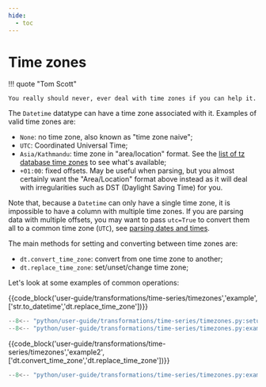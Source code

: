 ```yaml
---
hide:
  - toc
---
```


# Time zones

!!! quote "Tom Scott"

    You really should never, ever deal with time zones if you can help it.

The `Datetime` datatype can have a time zone associated with it.
Examples of valid time zones are:

- `None`: no time zone, also known as "time zone naive";
- `UTC`: Coordinated Universal Time;
- `Asia/Kathmandu`: time zone in "area/location" format.
  See the [list of tz database time zones](https://en.wikipedia.org/wiki/List_of_tz_database_time_zones)
  to see what's available;
- `+01:00`: fixed offsets. May be useful when parsing, but you almost certainly want the "Area/Location"
  format above instead as it will deal with irregularities such as DST (Daylight Saving Time) for you.

Note that, because a `Datetime` can only have a single time zone, it is
impossible to have a column with multiple time zones. If you are parsing data
with multiple offsets, you may want to pass `utc=True` to convert
them all to a common time zone (`UTC`), see [parsing dates and times](parsing.md).

The main methods for setting and converting between time zones are:

- `dt.convert_time_zone`: convert from one time zone to another;
- `dt.replace_time_zone`: set/unset/change time zone;

Let's look at some examples of common operations:

{{code_block('user-guide/transformations/time-series/timezones','example',['str.to_datetime','dt.replace_time_zone'])}}

```python exec="on" result="text" session="user-guide/transformations/ts/timezones"
--8<-- "python/user-guide/transformations/time-series/timezones.py:setup"
--8<-- "python/user-guide/transformations/time-series/timezones.py:example"
```

{{code_block('user-guide/transformations/time-series/timezones','example2',['dt.convert_time_zone','dt.replace_time_zone'])}}

```python exec="on" result="text" session="user-guide/transformations/ts/timezones"
--8<-- "python/user-guide/transformations/time-series/timezones.py:example2"
```
